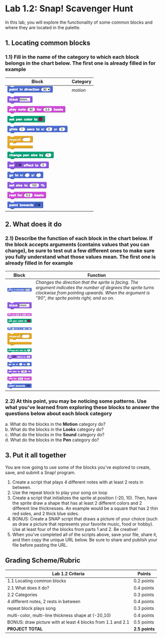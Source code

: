 # Lab 1.2: Snap! Scavenger Hunt

In this lab, you will explore the functionality of some common blocks and where they are located in the palette.

## 1. Locating common blocks

### 1.1) Fill in the name of the category to which each block belongs in the chart below. The first one is already filled in for example

| Block                                       | Category |
| ------------------------------------------- | -------- |
| ![point in direction](pointindirection.png) | _motion_ |
| ![think](think.png)                         |          |
| ![play notes](playnotes.png)                |          |
| ![set pen color](setpencolor.png)           |          |
| ![glide](glide.png)                         |          |
| ![repeat](repeat.png)                       |          |
| ![change pen size](changepensize.png)       |          |
| ![set effect](seteffect.png)                |          |
| ![go to x-y](gotox-y.png)                   |          |
| ![set size](setsize.png)                    |          |
| ![rest for beats](restforbeats.png)         |          |
| ![point towards](pointtowards.png)          |      |

## 2. What does it do

### 2.1) Describe the function of each block in the chart below. If the block accepts arguments (contains values that you can change), be sure to test out a few different ones to make sure you fully understand what those values mean. The first one is already filled in for example

| Block | Function |
| ----- | -------- |
| ![point in direction](pointindirection.png) | _Changes the direction that the sprite is facing. The argument indicates the number of degrees the sprite turns clockwise from pointing upwards. When the argument is "90", the sprite points right, and so on._ |
| ![think](think.png) |  |
| ![play notes](playnotes.png) | |
| ![set pen color](setpencolor.png) | |
| ![glide](glide.png) | |
| ![repeat](repeat.png) | |
| ![change pen size](changepensize.png) | |
| ![set effect](seteffect.png) | |
| ![go to x-y](gotox-y.png) | |
| ![set size](setsize.png) | |
| ![rest for beats](restforbeats.png) | |
| ![point towards](pointtowards.png) | |

### 2.2) At this point, you may be noticing some patterns. Use what you've learned from exploring these blocks to answer the questions below about each block category

a. What do the blocks in the **Motion** category do?  
b. What do the blocks in the **Looks** category do?  
c. What do the blocks in the **Sound** category do?  
d. What do the blocks in the **Pen** category do?  

## 3. Put it all together

You are now going to use some of the blocks you've explored to create, save, and submit a Snap! program.

1. Create a script that plays 4 different notes with at least 2 rests in between.
2. Use the repeat block to play your song on loop
3. Create a script that initializes the sprite at position (-20, 10). Then, have the sprite draw a shape that has at least 2 different colors and 2 different line thicknesses. An example would be a square that has 2 thin red sides, and 2 thick blue sides.
4. BONUS: Create a SNAP script that draws a picture of your choice (such as draw a picture that represents your favorite music, food or hobby).  Use at least four of the blocks from parts 1 and 2.  Be creative!
5. When you've completed all of the scripts above, save your file, share it, and then copy the unique URL below. Be sure to share and publish your file before pasting the URL.

## Grading Scheme/Rubric

| **Lab 1.2 Criteria** | Points |
| ---------------------| --- |
| 1.1 Locating common blocks | 0.2 points  |
| 2.1 What does it do? | 0.4 points |
| 2.2 Categories | 0.3 points |
| 4 different notes, 2 rests in between | 0.4 points |
| repeat block plays song | 0.3 points |
| multi-color, multi-line thickness shape at (-20,10) | 0.4 points |
| BONUS: draw picture with at least 4 blocks from 1.1 and 2.1 | 0.5 points |
| **PROJECT TOTAL** | **2.5 points** |
